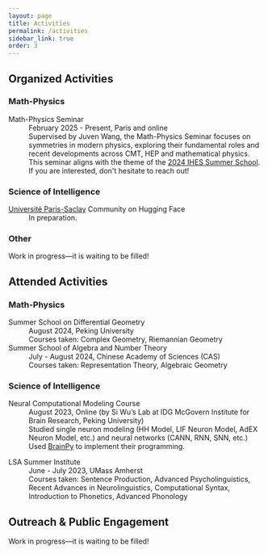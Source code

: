 ```yaml
---
layout: page
title: Activities
permalink: /activities
sidebar_link: true
order: 3
---
```


<h2>Organized Activities</h2>

<h3>Math-Physics</h3>
<dl>
  <dt>Math-Physics Seminar</dt>
  <dd>February 2025 - Present, Paris and online</dd>
  <dd>Supervised by Juven Wang, the Math-Physics Seminar focuses on symmetries in modern physics, exploring their fundamental roles and recent developments across CMT, HEP and mathematical physics. This seminar aligns with the theme of the <a href="https://indico.math.cnrs.fr/event/11080/">2024 IHES Summer School</a>.</dd>
  <dd>If you are interested, don't hesitate to reach out!</dd>
</dl>
  
<h3>Science of Intelligence</h3>
<dl>
  <dt><a href="https://huggingface.co/Universite-Paris-Saclay">Université Paris-Saclay</a> Community on Hugging Face</dt>
  <dd>In preparation.</dd>
</dl>

<h3>Other</h3>
<dl>
  <dt>Work in progress—it is waiting to be filled!</dt>
</dl>

<h2>Attended Activities</h2>

<h3>Math-Physics</h3>
<dl>
  <dt>Summer School on Differential Geometry</dt>
  <dd>August 2024, Peking University</dd>
  <dd>Courses taken: Complex Geometry, Riemannian Geometry</dd>

  <dt>Summer School of Algebra and Number Theory</dt>
  <dd>July - August 2024, Chinese Academy of Sciences (CAS)</dd>
  <dd>Courses taken: Representation Theory, Algebraic Geometry</dd>
</dl>

<h3>Science of Intelligence</h3>
<dl>
  <dt>Neural Computational Modeling Course</dt>
  <dd>August 2023, Online (by Si Wu’s Lab at IDG McGovern Institute for Brain Research, Peking University)</dd>
  <dd>Studied single neuron modeling (HH Model, LIF Neuron Model, AdEX Neuron Model, etc.) and neural networks (CANN, RNN, SNN, etc.)</dd>
  <dd>Used <a href="https://github.com/brainpy/BrainPy">BrainPy</a> to implement their programming.</dd>
</dl>

<dl>
  <dt>LSA Summer Institute</dt>
  <dd>June - July 2023, UMass Amherst</dd>
  <dd>Courses taken: Sentence Production, Advanced Psycholinguistics, Recent Advances in Neurolinguistics, Computational Syntax, Introduction to Phonetics, Advanced Phonology</dd>
</dl>

<h2>Outreach & Public Engagement</h2>

<dl>
  <dt>Work in progress—it is waiting to be filled!</dt>
</dl>
